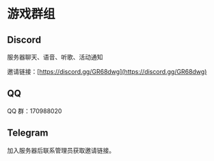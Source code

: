 # 游戏群组

## Discord

服务器聊天、语音、听歌、活动通知

邀请链接：[https://discord.gg/GR68dwg](https://discord.gg/GR68dwg)

## QQ

QQ 群：170988020

## Telegram

加入服务器后联系管理员获取邀请链接。


